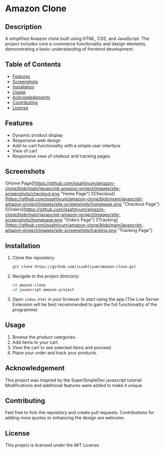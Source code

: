 # Amazon Clone

## Description
A simplified Amazon clone built using HTML, CSS, and JavaScript. The project includes core e-commerce functionality and design elements, demonstrating a basic understanding of frontend development.

## Table of Contents
- [Features](#features)
- [Screenshots](#screenshots)
- [Installation](#installation)
- [Usage](#usage)
- [Acknowledgments](#acknowledgments)
- [Contributing](#contributing)
- [License](#license)

## Features
- Dynamic product display
- Responsive web design
- Add-to-cart functionality with a simple user interface
- View of cart
- Responsive view of chekout and tracking pages

## Screenshots
![Home Page][https://github.com/issahtiyum/amazon-clone/blob/main/javascript-amazon-project/images/site-screenshots/checkout.png "Home Page"]
![Checkout][https://github.com/issahtiyum/amazon-clone/blob/main/javascript-amazon-project/images/site-screenshots/homepage.png "Checkout Page"]
![Orders][https://github.com/issahtiyum/amazon-clone/blob/main/javascript-amazon-project/images/site-screenshots/homepage.png "Orders Page"]
![Tracking][https://github.com/issahtiyum/amazon-clone/blob/main/javascript-amazon-project/images/site-screenshots/tracking.png "Tracking Page"]

## Installation
1. Clone the repository:
   ```bash
   git clone https://github.com/issahtiyum/amazon-clone.git

2. Navigate to the project directory:
   ```bash
   cd amazon-clone
   cd javascript-amazon-project
   ```
3. Open `index.html` in your browser to start using the app.(The Live Server Extension will be best recommended to gain the full functionality of the programme)

## Usage
1. Browse the product categories.
2. Add items to your cart.
3. View the cart to see selected items and proceed.
4. Place your order and track your products.

## Acknowledgement
This project was inspired by the SuperSimpleDev javascript tutorial. Modifications and additional features were added to make it unique.

## Contributing
Feel free to fork the repository and create pull requests. Contributions for adding more quotes or enhancing the design are welcome.

## License
This project is licensed under the MIT License.


